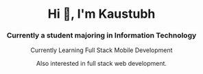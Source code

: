 <h1 align="center">Hi 👋, I'm Kaustubh</h1>
<h3 align="center">Currently a student majoring in Information Technology</h3>
<p align="center">Currently Learning Full Stack Mobile Development </p>
<p align="center"> Also interested in full stack web development.</p>
